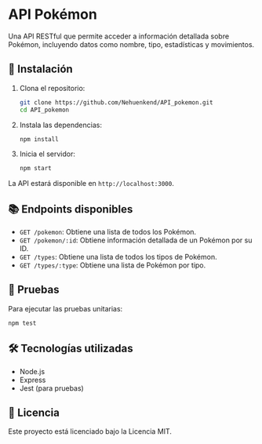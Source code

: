 # API Pokémon

Una API RESTful que permite acceder a información detallada sobre Pokémon, incluyendo datos como nombre, tipo, estadísticas y movimientos.

## 🚀 Instalación

1. Clona el repositorio:

   ```bash
   git clone https://github.com/Nehuenkend/API_pokemon.git
   cd API_pokemon
   ```

2. Instala las dependencias:

   ```bash
   npm install
   ```

3. Inicia el servidor:

   ```bash
   npm start
   ```

La API estará disponible en `http://localhost:3000`.

## 📚 Endpoints disponibles

- `GET /pokemon`: Obtiene una lista de todos los Pokémon.
- `GET /pokemon/:id`: Obtiene información detallada de un Pokémon por su ID.
- `GET /types`: Obtiene una lista de todos los tipos de Pokémon.
- `GET /types/:type`: Obtiene una lista de Pokémon por tipo.

## 🧪 Pruebas

Para ejecutar las pruebas unitarias:

```bash
npm test
```

## 🛠️ Tecnologías utilizadas

- Node.js
- Express
- Jest (para pruebas)

## 📄 Licencia

Este proyecto está licenciado bajo la Licencia MIT.

